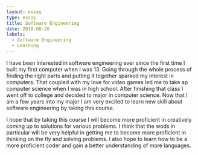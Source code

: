 ```yaml
---
layout: essay
type: essay
title: Software Engineering
date: 2018-08-26
labels:
  - Software Engineering
  - Learning
---
```


I have been interested in software engineering ever since the first time I built my first computer when I was 13. Going through the whole process of finding the right parts and putting it together sparked my interest in computers. That coupled with my love for video games led me to take ap computer science when I was in high school. After finishing that class I went off to college and decided to major in computer science. Now that I am a few years into my major I am very excited to learn new skill about software engineering by taking this course.

I hope that by taking this course I will become more proficient in creatively coming up to solutions for various problems. I think that the wods in particular will be very helpful in getting me to become more proficient in thinking on the fly and solving problems. I also hope to learn how to be a more proficient coder and gain a better understanding of more languages.
